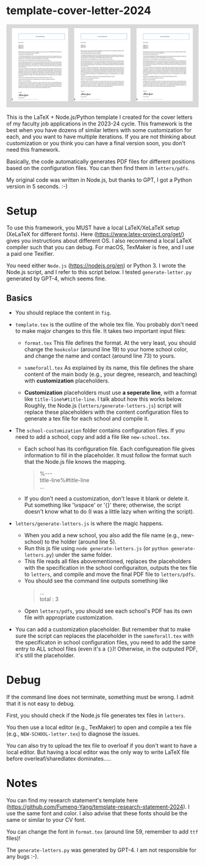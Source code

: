 # template-cover-letter-2024

![Preview](preview.png)

This is the LaTeX + Node.js/Python template I created for the cover letters of my faculty job applications in the 2023-24 cycle. 
This framework is the best when you have dozens of similar letters with some customization for each, and you want to have multiple iterations. If you are not thinking about customization or you think you can have a final version soon, you don't need this framework.

Basically, the code automatically generates PDF files for different positions based on the configuration files. You can then find them in `letters/pdfs`.

My original code was written in Node.js, but thanks to GPT, I got a Python version in 5 seconds. :-) 



# Setup

To use this framework, you MUST have a local LaTeX/XeLaTeX setup (XeLaTeX for different fonts). Here (https://www.latex-project.org/get/) gives you instructions about different OS. I also recommend a local LaTeX compiler such that you can debug. For macOS, TexMaker is free, and I use a paid one Texifier. 

You need either `Node.js` (https://nodejs.org/en) or Python 3.  I wrote the Node.js script, and I refer to this script below. I tested `generate-letter.py` generated by GPT-4, which seems fine. 


## Basics
- You should replace the content in `fig`.

- `template.tex` is the outline of the whole tex file.  You probably don't need to make major changes to this file. It takes two important input files: 
  
    - `format.tex` This file defines the format. At the very least, you should change the `hookcolor` (around line 19) to your home school color, and change the name and contact (around line 73) to yours.
  
    - `sameforall.tex` As explained by its name, this file defines the share content of the main body (e.g., your degree, research, and teaching) with **customization** placeholders. 
    -  **Customization** placeholders must use **a seperate line**, with a format like `title-line%#title-line`. I talk about how this works below. Roughly, the Node.js (`letters/generate-letters.js`) script will replace these placeholders with the content configuration files to generate a tex file for each school and compile it. 
 
 -  The `school-customization` folder contains configuration files. If you need to add a school, copy and add a file like `new-school.tex`. 
    
    - Each school has its configuration file. Each configureation file gives information to fill in the placeholder. It must follow the format such that the Node.js file knows the mapping.
        > %---  
        title-line%#title-line    
        ... 
    
    - If you don't need a customization, don't leave it blank or delete it. Put something like '\vspace' or '{}' there; otherwise, the script doesn't know what to do (I was a little lazy when writing the script).
  

- `letters/generate-letters.js` is where the magic happens.
  
   - When you add a new school, you also add the file name (e.g., new-school) to the holder (around line 5). 
   - Run this js file using `node generate-letters.js` (or `python generate-letters.py`) under the same folder.
   - This file reads all files abovementioned, replaces the placeholders with the specification in the school configuraiton, outputs the tex file to `letters`, and compile and move the final PDF file to `letters/pdfs`. 
   - You should see the command line outputs something like 
        > ...   
        total : 3
    - Open `letters/pdfs`, you should see each school's PDF has its own file with appropriate customization.  

- You can add a customization placeholder. But remember that to make sure the script can replaces the placeholder in the `sameforall.tex` with the specificaton in school configuration files, you need to add the same entry to ALL school files (even it's a `{}`)!  Otherwise, in the outputed PDF, it's still the placeholder. 
    
# Debug

If the command line does not terminate, something must be wrong. I admit that it is not easy to debug. 

First, you should check if the Node.js file generates tex files in `letters`. 

You then use a local editor (e.g., TexMaker) to open and compile a tex file (e.g., `NEW-SCHOOL-letter.tex`) to diagnose the issues. 

You can also try to upload the tex file to overloaf if you don't want to have a local editor. But having a local editor was the only way to write LaTeX file before overleaf/sharedlatex dominates.....


# Notes

You can find my research statement's template here (https://github.com/Fumeng-Yang/template-research-statement-2024). I use the same font and color. I also advise that these fonts should be the same or similar to your CV font. 

You can change the font in `format.tex` (around line 59, remember to add `ttf` files)!

 The `generate-letters.py` was generated by GPT-4. I am not responsible for any bugs :-).
